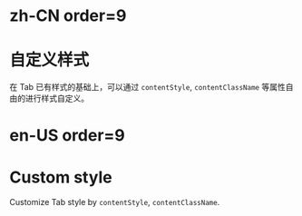 # zh-CN order=9

# 自定义样式

在 Tab 已有样式的基础上，可以通过 `contentStyle`, `contentClassName` 等属性自由的进行样式自定义。

# en-US order=9

# Custom style

Customize Tab style by `contentStyle`, `contentClassName`.
